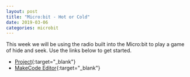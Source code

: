```yaml
---
layout: post
title: "Micro:bit - Hot or Cold"
date: 2019-03-06
categories: microbit
---
```

This week we will be using the radio built into the Micro\:bit to play a game of hide and seek. Use the links below to get started.

- [Project](https://makecode.microbit.org/projects/hot-or-cold){:target="_blank"}
- [MakeCode Editor](https://makecode.microbit.org/#editor){:target="_blank"}

